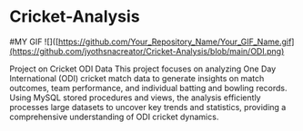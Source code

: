 # Cricket-Analysis
#MY GIF
![]([https://github.com/Your_Repository_Name/Your_GIF_Name.gif](https://github.com/jyothsnacreator/Cricket-Analysis/blob/main/ODI.png)

Project on Cricket ODI Data 
This project focuses on analyzing One Day International (ODI) cricket match data to generate insights on match outcomes, team performance, and individual batting and bowling records. Using MySQL stored procedures and views, the analysis efficiently processes large datasets to uncover key trends and statistics, providing a comprehensive understanding of ODI cricket dynamics.

